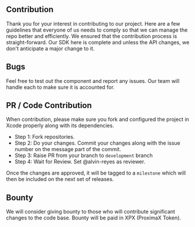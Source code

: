 ## Contribution
Thank you for your interest in contributing to our project. Here are a few guidelines that everyone of us needs to comply so that we can manage the repo better and efficiently.
We ensured that the contribution process is straight-forward. Our SDK here is complete and unless the API changes, we don't anticipate a major change to it.

## Bugs
Feel free to test out the component and report any issues. Our team will handle each to make sure it is accounted for.

## PR / Code Contribution
When contribution, please make sure you fork and configured the project in Xcode properly along with its dependencies.

+ Step 1: Fork repositories.
+ Step 2: Do your changes. Commit your changes along with the issue number on the message part of the commit.
+ Step 3: Raise PR from your branch to `development` branch
+ Step 4: Wait for Review. Set @alvin-reyes as reviewer.

Once the changes are approved, it will be tagged to a `milestone` which will then be included on the next set of releases.

## Bounty
We will consider giving bounty to those who will contribute significant changes to the code base. Bounty will be paid in XPX (ProximaX Token).
